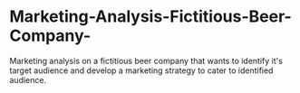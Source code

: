 # Marketing-Analysis-Fictitious-Beer-Company-
Marketing analysis on a fictitious beer company that wants to identify it's target audience and develop a marketing strategy to cater to identified audience.  
